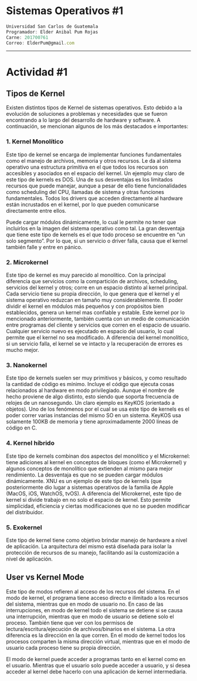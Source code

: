 # Sistemas Operativos #1
```js
Universidad San Carlos de Guatemala
Programador: Elder Anibal Pum Rojas
Carne: 201700761
Correo: ElderPum@gmail.com
```
---
# Actividad #1
## Tipos de Kernel
Existen distintos tipos de Kernel de sistemas operativos. Esto debido a la evolución de soluciones a problemas y necesidades que se fueron encontrando a lo largo del desarrollo de hardware y software. A continuación, se mencionan algunos de los más destacados e importantes:
### 1. Kernel Monolítico

Este tipo de kernel se encarga de implementar funciones fundamentales como el manejo de archivos, memoria y otros recursos. Le da al sistema operativo una estructura primitiva en el que todos los recursos son accesibles y asociados en el espacio del kernel. Un ejemplo muy claro de este tipo de kernels es DOS. Una de sus desventajas es los limitados recursos que puede manejar, aunque a pesar de ello tiene funcionalidades como scheduling del CPU, llamadas de sistema y otras funciones fundamentales. Todos los drivers que acceden directamente al hardware están incrustados en el kernel, por lo que pueden comunicarse directamente entre ellos.

Puede cargar módulos dinámicamente, lo cual le permite no tener que incluirlos en la imagen del sistema operativo como tal. La gran desventaja que tiene este tipo de kernels es el que todo proceso se encuentre en “un solo segmento”. Por lo que, si un servicio o driver falla, causa que el kernel también falle y entre en pánico.

### 2. Microkernel
Este tipo de kernel es muy parecido al monolítico. Con la principal diferencia que servicios como la compartición de archivos, scheduling, servicios del kernel y otros; corre en un espacio distinto al kernel principal. Cada servicio tiene su propia dirección, lo que genera que el kernel y el sistema operativo reduzcan en tamaño muy considerablemente. El poder dividir el kernel en módulos más pequeños y con propósitos bien establecidos, genera un kernel mas confiable y estable. Este kernel por lo mencionado anteriormente, también cuenta con un medio de comunicación entre programas del cliente y servicios que corren en el espacio de usuario. Cualquier servicio nuevo es ejecutado en espacio del usuario, lo cual permite que el kernel no sea modificado. A diferencia del kernel monolítico, si un servicio falla, el kernel se ve intacto y la recuperación de errores es mucho mejor.

### 3. Nanokernel
Este tipo de kernels suelen ser muy primitivos y básicos, y como resultado la cantidad de código es mínimo. Incluye el código que ejecuta cosas relacionados al hardware en modo privilegiado. Aunque el nombre de hecho proviene de algo distinto, esto siendo que soporta frecuencia de relojes de un nanosegundo. Un claro ejemplo es KeyKOS (orientado a objetos). Uno de los fenómenos por el cual se usa este tipo de kernels es el poder correr varias instancias del mismo SO en un sistema. KeyKOS usa solamente 100KB de memoria y tiene aproximadamente 2000 líneas de código en C.

### 4. Kernel híbrido

Este tipo de kernels combinan dos aspectos del monolítico y el Microkernel: tiene adiciones al kernel en conceptos de bloques (como el Microkernel) y algunos conceptos de monolítico que extienden al mismo para mejor rendimiento. La desventaja es que no se pueden cargar módulos dinámicamente. XNU es un ejemplo de este tipo de kernels (que posteriormente dio lugar a sistemas operativos de la familia de Apple (MacOS, iOS, WatchOS, tvOS). A diferencia del Microkernel, este tipo de kernel si divide trabajo en no solo el espacio de kernel. Esto permite simplicidad, eficiencia y ciertas modificaciones que no se pueden modificar del distribuidor.

### 5. Exokernel
Este tipo de kernel tiene como objetivo brindar manejo de hardware a nivel de aplicación. La arquitectura del mismo está diseñada para isolar la protección de recursos de su manejo, facilitando así la customización a nivel de aplicación.


## User vs Kernel Mode
Este tipo de modos refieren al acceso de los recursos del sistema. En el modo de kernel, el programa tiene acceso directo e ilimitado a los recursos del sistema, mientras que en modo de usuario no. En caso de las interrupciones, en modo de kernel todo el sistema se detiene si se causa una interrupción, mientras que en modo de usuario se detiene solo el proceso. También tiene que ver con los permisos de lectura/escritura/ejecución de archivos/binarios en el sistema. La otra diferencia es la dirección en la que corren. En el modo de kernel todos los procesos comparten la misma dirección virtual, mientras que en el modo de usuario cada proceso tiene su propia dirección.

El modo de kernel puede acceder a programas tanto en el kernel como en el usuario. Mientras que el usuario solo puede acceder a usuario, y si desea acceder al kernel debe hacerlo con una aplicación de kernel intermediaria.